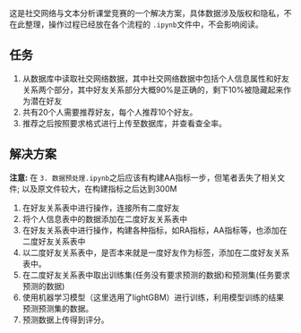 这是社交网络与文本分析课堂竞赛的一个解决方案，具体数据涉及版权和隐私，不在此整理，操作过程已经放在各个流程的 `.ipynb`文件中，不会影响阅读。

## 任务

1. 从数据库中读取社交网络数据，其中社交网络数据中包括个人信息属性和好友关系两个部分，其中好友关系部分大概90%是正确的，剩下10%被隐藏起来作为潜在好友
2. 共有20个人需要推荐好友，每个人推荐10个好友。
3. 推荐之后按照要求格式进行上传至数据库，并查看查全率。

## 解决方案

__注意:__ 在 `3. 数据预处理.ipynb`之后应该有构建AA指标一步，但笔者丢失了相关文件; 以及原文件较大，在构建指标之后达到300M

1. 在好友关系表中进行操作，连接所有二度好友
2. 将个人信息表中的数据添加在二度好友关系表中
3. 在好友关系表中进行操作，构建各种指标，如RA指标，AA指标等，也添加在二度好友关系表中
4. 以二度好友关系表中，是否本来就是一度好友作为标签，添加在二度好友关系表中。
5. 在二度好友关系表中取出训练集(任务没有要求预测的数据)和预测集(任务要求预测的数据)
6. 使用机器学习模型（这里选用了lightGBM）进行训练，利用模型训练的结果预测预测集的数据。
7. 预测数据上传得到评分。

